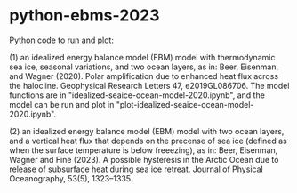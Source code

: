 # python-ebms-2023

Python code to run and plot:

(1) an idealized energy balance model (EBM) model with thermodynamic sea ice, seasonal variations, and two ocean layers, as in:
Beer, Eisenman, and Wagner (2020). Polar amplification due to enhanced heat flux across the halocline. Geophysical Research Letters 47, e2019GL086706.
The model functions are in "idealized-seaice-ocean-model-2020.ipynb", and the model can be run and plot in "plot-idealized-seaice-ocean-model-2020.ipynb".

(2) an idealized energy balance model (EBM) model with two ocean layers, and a vertical heat flux that depends on the precense of sea ice (defined as when the surface temperature is below freeezing), as in:
Beer, Eisenman, Wagner and Fine (2023). A possible hysteresis in the Arctic Ocean due to release of subsurface heat during sea ice retreat. Journal of Physical Oceanography, 53(5), 1323–1335.
